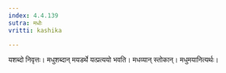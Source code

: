 ```yaml
---
index: 4.4.139
sutra: मधोः
vritti: kashika

---
```

यशब्दो निवृत्तः। मधुशब्दान् मयडर्थे यत्प्रत्ययो भवति। मधव्यान् स्तोकान्। मधुमयानित्यर्थः।